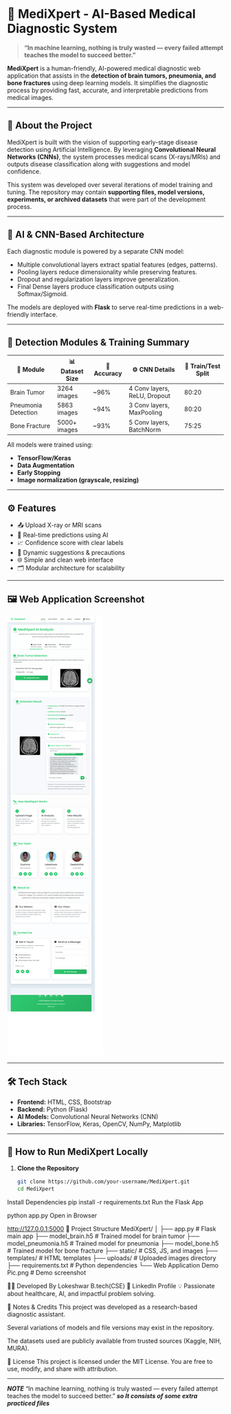 
# 🧠 MediXpert - AI-Based Medical Diagnostic System

> **“In machine learning, nothing is truly wasted — every failed attempt teaches the model to succeed better.”**

**MediXpert** is a human-friendly, AI-powered medical diagnostic web application that assists in the **detection of brain tumors, pneumonia, and bone fractures** using deep learning models. It simplifies the diagnostic process by providing fast, accurate, and interpretable predictions from medical images.

---

## 📌 About the Project

MediXpert is built with the vision of supporting early-stage disease detection using Artificial Intelligence. By leveraging **Convolutional Neural Networks (CNNs)**, the system processes medical scans (X-rays/MRIs) and outputs disease classification along with suggestions and model confidence.

This system was developed over several iterations of model training and tuning. The repository may contain **supporting files, model versions, experiments, or archived datasets** that were part of the development process.

---

## 🔬 AI & CNN-Based Architecture

Each diagnostic module is powered by a separate CNN model:

- Multiple convolutional layers extract spatial features (edges, patterns).
- Pooling layers reduce dimensionality while preserving features.
- Dropout and regularization layers improve generalization.
- Final Dense layers produce classification outputs using Softmax/Sigmoid.

The models are deployed with **Flask** to serve real-time predictions in a web-friendly interface.

---

## 🧪 Detection Modules & Training Summary

| 🧠 Module             | 📊 Dataset Size | 🎯 Accuracy | ⚙️ CNN Details              | 📁 Train/Test Split |
|----------------------|----------------|-------------|-----------------------------|----------------------|
| Brain Tumor          | 3264 images    | ~96%        | 4 Conv layers, ReLU, Dropout | 80:20                |
| Pneumonia Detection  | 5863 images    | ~94%        | 3 Conv layers, MaxPooling    | 80:20                |
| Bone Fracture        | 5000+ images   | ~93%        | 5 Conv layers, BatchNorm     | 75:25                |

All models were trained using:
- **TensorFlow/Keras**
- **Data Augmentation**
- **Early Stopping**
- **Image normalization (grayscale, resizing)**

---

## ⚙️ Features

- 📤 Upload X-ray or MRI scans
- 🧠 Real-time predictions using AI
- 📈 Confidence score with clear labels
- 💬 Dynamic suggestions & precautions
- 🌐 Simple and clean web interface
- 🗂️ Modular architecture for scalability

---

## 🖼️ Web Application Screenshot

![MediXpert Web Application Demo](Web%20Application%20Demo%20Pic.png)

---

## 🛠️ Tech Stack

- **Frontend:** HTML, CSS, Bootstrap
- **Backend:** Python (Flask)
- **AI Models:** Convolutional Neural Networks (CNN)
- **Libraries:** TensorFlow, Keras, OpenCV, NumPy, Matplotlib

---

## 🚀 How to Run MediXpert Locally

1. **Clone the Repository**
   ```bash
   git clone https://github.com/your-username/MediXpert.git
   cd MediXpert
Install Dependencies
pip install -r requirements.txt
Run the Flask App

python app.py
Open in Browser

http://127.0.0.1:5000
📁 Project Structure
MediXpert/
│
├── app.py                   # Flask main app
├── model_brain.h5           # Trained model for brain tumor
├── model_pneumonia.h5       # Trained model for pneumonia
├── model_bone.h5            # Trained model for bone fracture
├── static/                  # CSS, JS, and images
├── templates/               # HTML templates
├── uploads/                 # Uploaded images directory
├── requirements.txt         # Python dependencies
└── Web Application Demo Pic.png # Demo screenshot

🙋‍♂️ Developed By
Lokeshwar B.tech(CSE)
🔗 LinkedIn Profile
💡 Passionate about healthcare, AI, and impactful problem solving.

📢 Notes & Credits
This project was developed as a research-based diagnostic assistant.

Several variations of models and file versions may exist in the repository.

The datasets used are publicly available from trusted sources (Kaggle, NIH, MURA).

📜 License
This project is licensed under the MIT License. You are free to use, modify, and share with attribution.


-------------------------------------------------------------------------------

***NOTE***
“In machine learning, nothing is truly wasted — every failed attempt teaches the model to succeed better.” ***so It consists of some extra practiced files***
